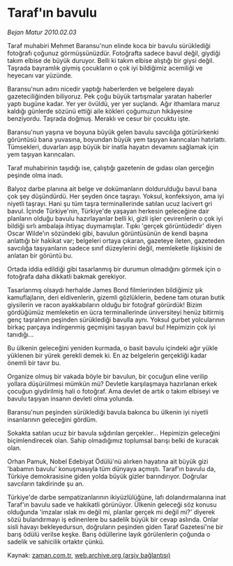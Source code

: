 # Taraf'ın bavulu

*Bejan Matur 2010.02.03*

<tr><td class="metin" colspan="2" style="padding-top: 20px; padding-left: 5px; ">Taraf muhabiri Mehmet Baransu'nun elinde koca bir bavulu sürüklediği fotoğrafı çoğunuz görmüşsünüzdür. Fotoğrafta sadece bavul değil, giydiği takım elbise de büyük duruyor. Belli ki takım elbise alıştığı bir giysi değil. Taşrada bayramlık giymiş çocukların o çok iyi bildiğimiz acemiliği ve heyecanı var yüzünde.</td></tr><tr><td class="metin" colspan="2" style="padding-top: 20px; padding-left: 5px; "><p>Baransu'nun adını nicedir yaptığı haberlerden ve belgelere dayalı gazeteciliğinden biliyoruz. Pek çoğu büyük tartışmalar yaratan haberler yaptı bugüne kadar. Yer yer övüldü, yer yer suçlandı. Ağır ithamlara maruz kaldığı günlerde sözünü ettiği aile kökleri çoğumuzun hikâyesine benziyordu. Taşrada doğmuş. Meraklı ve cesur bir çocuktu işte.
<p>Baransu'nun yaşına ve boyuna büyük gelen bavulu savcılığa götürürkenki görüntüsü bana yuvasına, boyundan büyük yem taşıyan karıncaları hatırlattı. Tümsekleri, duvarları aşıp büyük bir inatla hayatın devamını sağlamak için yem taşıyan karıncaları.
<p>Taraf muhabirinin taşıdığı ise, çalıştığı gazetenin de gıdası olan gerçeğin peşinde olma inadı.
<p>Balyoz darbe planına ait belge ve dokümanların doldurulduğu bavul bana çok şey düşündürdü. Her şeyden önce taşrayı. Yoksul, konfeksiyon, ama iyi niyetli taşrayı. Hani şu tüm taşra terminallerinde satılan ucuz lacivert gri bavul. İçinde Türkiye'nin, Türkiye'de yaşayan herkesin geleceğine dair planların olduğu bavulu hazırlayanlar belli ki, gizli işler çevirenlerin o çok iyi bildiği sırlı ambalaja ihtiyaç duymamışlar. Tıpkı 'gerçek görüntüdedir' diyen Oscar Wilde'ın sözündeki gibi, bavulun görüntüsünün de kendi başına anlattığı bir hakikat var; belgeleri ortaya çıkaran, gazeteye ileten, gazeteden savcılığa taşıyanların sadece sınıf düzeylerini değil, memleketle ilişkisini de anlatan bir görüntü bu.
<p>Ortada iddia edildiği gibi tasarlanmış bir durumun olmadığını görmek için o fotoğrafa daha dikkatli bakmak gerekiyor.
<p>Tasarlanmış olsaydı herhalde James Bond filmlerinden bildiğimiz şık kamuflajların, deri eldivenlerin, gizemli gözlüklerin, bedene tam oturan butik giysilerin ve racon ayakkabıların olduğu bir fotoğraf görürdük! Bizim gördüğümüz memleketin en ücra terminallerinde üniversiteyi henüz bitirmiş genç taşralının peşinden sürüklediği bavulla aynı. Yoksul gurbet yolcularının birkaç parçaya indirgenmiş geçmişini taşıyan bavul bu! Hepimizin çok iyi tanıdığı...
<p>Bu ülkenin geleceğini yeniden kurmada, o basit bavulu içindeki ağır yükle yüklenen bir yürek gerekli demek ki. En az belgelerin gerçekliği kadar önemli bir tavır bu.
<p>Organize olmuş bir vakada böyle bir bavulun, bir çocuğun eline verilip yollara düşürülmesi mümkün mü? Devletle karşılaşmaya hazırlanan erkek çocuğun giydirilmiş hali o fotoğraf. Ama devlet de artık o takım elbiseyi ve bavulu taşıyan insanın devleti olma yolunda.
<p>Baransu'nun peşinden sürüklediği bavula bakınca bu ülkenin iyi niyetli insanlarının geleceğini gördüm. 
<p>Sokakta satılan ucuz bir bavula sığdırılan gerçekler... Hepimizin geleceğini biçimlendirecek olan. Sahip olmadığımız toplumsal barışı belki de kuracak olan.
<p>Orhan Pamuk, Nobel Edebiyat Ödülü'nü alırken hayatına ait büyük gizi 'babamın bavulu' konuşmasıyla tüm dünyaya açmıştı. Taraf'ın bavulu da, Türkiye demokrasisine giden yolda büyük gizler barındırıyor. Doğrular savcıların takdirinde şu an.
<p>Türkiye'de darbe sempatizanlarının ikiyüzlülüğüne, lafı dolandırmalarına inat Taraf'ın bavulu sade ve hakikatli görünüyor. Ülkenin geleceği söz konusu olduğunda 'imzalar ıslak mı değil mi, planlar gerçek mi değil mi?' diyerek sözü bulandırmayı iş edinenlere bu sadelik büyük bir cevap aslında. Onlar sisli havayı bekleyedursun, doğruların peşinden giden Taraf Gazetesi'ne bir barış ödülü verilse keşke. Barış ödüllerine layık görülenlerin çoğunda o sadelik ve sahicilik ortaktır çünkü. <br/></p></p></p></p></p></p></p></p></p></p></p></p></td></tr>

Kaynak: [zaman.com.tr](http://zaman.com.tr/yazar.do?yazino=947477), [web.archive.org (arşiv bağlantısı)](http://web.archive.org/web/20100208235347/http://zaman.com.tr:80/yazar.do?yazino=947477)

